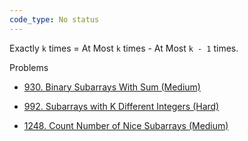 ```yaml
---
code_type: No status
---
```




Exactly `k` times = At Most `k` times - At Most `k - 1` times.


Problems

- [930. Binary Subarrays With Sum (Medium)](https://leetcode.com/problems/binary-subarrays-with-sum/)
    
- [992. Subarrays with K Different Integers (Hard)](https://leetcode.com/problems/subarrays-with-k-different-integers/)
    
- [1248. Count Number of Nice Subarrays (Medium)](https://leetcode.com/problems/count-number-of-nice-subarrays/)